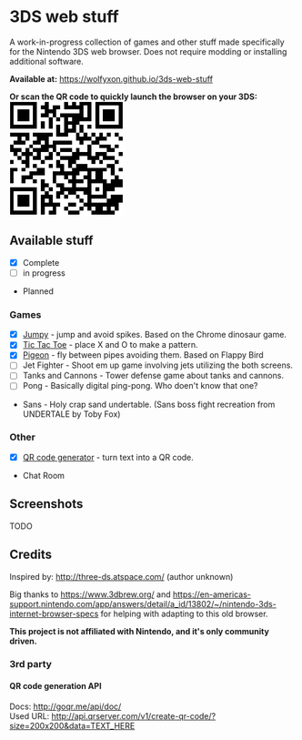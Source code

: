 # 3DS web stuff
A work-in-progress collection of games and other stuff made specifically for the Nintendo 3DS web browser.
Does not require modding or installing additional software.

**Available at:**
https://wolfyxon.github.io/3ds-web-stuff

**Or scan the QR code to quickly launch the browser on your 3DS:**  
![QR code](.github/urlQr.png)

## Available stuff
- [x] Complete
- [ ] in progress
- Planned
### Games
- [x] [Jumpy](https://wolfyxon.github.io/3ds-web-stuff/jumpy.html) - jump and avoid spikes. Based on the Chrome dinosaur game.
- [x] [Tic Tac Toe](https://wolfyxon.github.io/3ds-web-stuff/ttt.html) - place X and O to make a pattern.
- [x] [Pigeon](https://wolfyxon.github.io/3ds-web-stuff/pigeon.html) - fly between pipes avoiding them. Based on Flappy Bird
- [ ] Jet Fighter - Shoot em up game involving jets utilizing the both screens.
- [ ] Tanks and Cannons - Tower defense game about tanks and cannons.
- [ ] Pong - Basically digital ping-pong. Who doen't know that one?
- Sans - Holy crap sand undertable. (Sans boss fight recreation from UNDERTALE by Toby Fox)
### Other
- [x] [QR code generator](https://wolfyxon.github.io/3ds-web-stuff/qr.html) - turn text into a QR code.
- Chat Room

## Screenshots
TODO

## Credits
Inspired by: http://three-ds.atspace.com/ (author unknown)

Big thanks to https://www.3dbrew.org/ and https://en-americas-support.nintendo.com/app/answers/detail/a_id/13802/~/nintendo-3ds-internet-browser-specs for helping with adapting to this old browser.

**This project is not affiliated with Nintendo, and it's only community driven.**

### 3rd party
#### QR code generation API
Docs: http://goqr.me/api/doc/  
Used URL: http://api.qrserver.com/v1/create-qr-code/?size=200x200&data=TEXT_HERE
